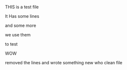 THIS is a test file

It Has some lines

and some more

we use them

to test

WOW

removed the lines
and wrote something new
who
clean file

